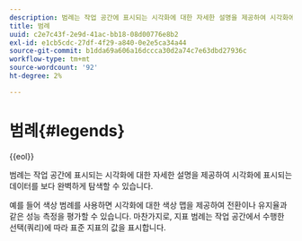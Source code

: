 ```yaml
---
description: 범례는 작업 공간에 표시되는 시각화에 대한 자세한 설명을 제공하여 시각화에 표시되는 데이터를 보다 완벽하게 탐색할 수 있습니다.
title: 범례
uuid: c2e7c43f-2e9d-41ac-bb18-08d00776e8b2
exl-id: e1cb5cdc-27df-4f29-a840-0e2e5ca34a44
source-git-commit: b1dda69a606a16dccca30d2a74c7e63dbd27936c
workflow-type: tm+mt
source-wordcount: '92'
ht-degree: 2%

---
```


# 범례{#legends}

{{eol}}

범례는 작업 공간에 표시되는 시각화에 대한 자세한 설명을 제공하여 시각화에 표시되는 데이터를 보다 완벽하게 탐색할 수 있습니다.

예를 들어 색상 범례를 사용하면 시각화에 대한 색상 맵을 제공하여 전환이나 유지율과 같은 성능 측정을 평가할 수 있습니다. 마찬가지로, 지표 범례는 작업 공간에서 수행한 선택(쿼리)에 따라 표준 지표의 값을 표시합니다.
